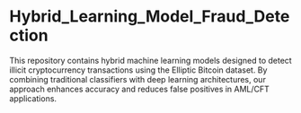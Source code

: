 # Hybrid_Learning_Model_Fraud_Detection
This repository contains hybrid machine learning models designed to detect illicit cryptocurrency transactions using the Elliptic Bitcoin dataset. By combining traditional classifiers with deep learning architectures, our approach enhances accuracy and reduces false positives in AML/CFT applications.

